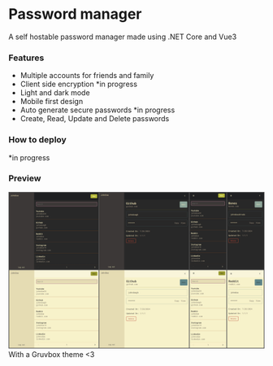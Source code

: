 # Password manager
A self hostable password manager made using .NET Core and Vue3
### Features
- Multiple accounts for friends and family
- Client side encryption *in progress
- Light and dark mode
- Mobile first design
- Auto generate secure passwords *in progress
- Create, Read, Update and Delete passwords
### How to deploy
*in progress
### Preview
![image info](./PasswordManagerShowcase.jpg)
With a Gruvbox theme <3